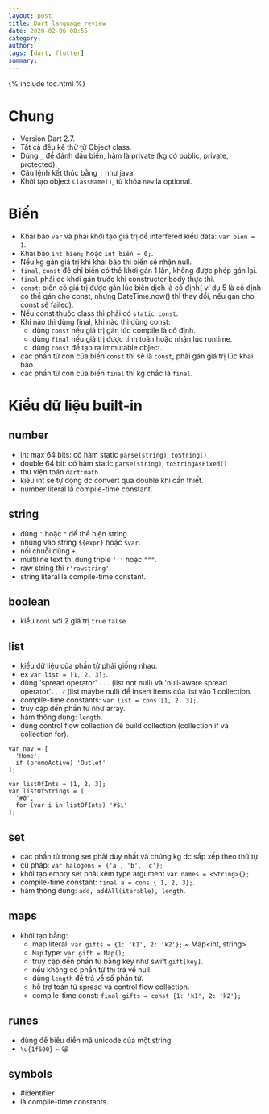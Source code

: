 ```yaml
---
layout: post
title: Dart language review
date: 2020-02-06 08:55
category: 
author: 
tags: [dart, flutter]
summary: 
---
```

{% include toc.html %}

# Chung 
- Version Dart 2.7.
- Tất cả đều kế thừ từ Object class.
- Dùng `_` để đánh dấu biến, hàm là private (kg có public, private, protected).
- Câu lệnh kết thúc bằng `;` như java.
- Khởi tạo object `ClassName()`, từ khóa `new` là optional.

# Biến
- Khai báo `var` và phải khởi tạo giá trị để interfered kiểu data: `var bien = 1`.
- Khai báo `int bien;` hoặc `int biến = 0;`.
- Nếu kg gán giá trị khi khai báo thì biến sẽ nhận null.
- `final`, `const` để chỉ biến có thể khởi gán 1 lần, không được phép gán lại. 
- `final` phải dc khởi gán trước khi constructor body thực thi.
- `const`: biến có giá trị được gán lúc biên dịch là cố định( ví dụ 5 là cố định có thể gán cho const, nhưng DateTime.now() thì thay đổi, nếu gán cho const sẽ failed). 
- Nếu const thuộc class thì phải có `static const`.
- Khi nào thì dùng final, khi nào thì dùng const:
  - dùng `const` nếu giá trị gán lúc compile là cố định.
  - dùng `final` nếu giá trị được tính toán hoặc nhận lúc runtime.
  - dùng `const` để tạo ra immutable object.
- các phần tử con của biến `const` thì sẽ là `const`, phải gán giá trị lúc khai báo.
- các phần tử con của biến `final` thì kg chắc là `final`. 

# Kiểu dữ liệu built-in
## number 
- int max 64 bits: có hàm static `parse(string)`, `toString()`
- double 64 bit: có hàm static `parse(string)`, `toStringAsFixed()`
- thư viện toán `dart:math`.
- kiẻu int sẽ tự động dc convert qua double khi cần thiết.
- number literal là compile-time constant.

## string
- dùng `'` hoặc `"` để thể hiện string.
- nhúng vào string `${expr}` hoặc `$var`.
- nối chuỗi dùng `+`.
- multiline text thì dùng triple `'''` hoặc `"""`.
- raw string thì `r'rawstring'`.
- string literal là compile-time constant.

## boolean
- kiểu `bool` với 2 giá trị `true` `false`.

## list
- kiểu dữ liệu của phần tử phải giống nhau.
- ex `var list = [1, 2, 3];`.
- dùng 'spread operator' `...` (list not null) và 'null-aware spread operator'`...?` (list maybe null) để insert items của list vào 1 collection.
- compile-time constants: `var list = cons [1, 2, 3];`.
- truy cập đến phần tử như array.
-  hàm thông dụng: `length`.
- dùng control flow collection để build collection (collection if và collection for). 
```
var nav = [
  'Home',
  if (promoActive) 'Outlet'
];

var listOfInts = [1, 2, 3];
var listOfStrings = [
  '#0',
  for (var i in listOfInts) '#$i'
];
```
## set 
- các phần tử trong set phải duy nhất và chúng kg dc sắp xếp theo thứ tự.
- cú pháp: `var halogens = {'a', 'b', 'c'};`
- khởi tạo empty set phải kèm type argument `var names = <String>{};`
- compile-time constant: `final a = cons { 1, 2, 3};`.
- hàm thông dụng: `add, addAll(iterable), length`.

## maps
- khởi tạo bằng:
  + map literal:  `var gifts = {1: 'k1', 2: 'k2'};`  ~ Map<int, string>
  + `Map` type: `var gift = Map();`
  + truy cập đến phần tử bằng key như swift `gift[key]`.
  + nếu không có phần tử thì trả về null.
  + dùng `length` để trả về số phần tử.
  + hỗ trợ toán tử spread và control flow collection.
  + compile-time const: `final gifts = const {1: 'k1', 2: 'k2'};`

## runes
- dùng để biểu diễn mã unicode của một string.
- `\u{1f600}` ~ 😆

## symbols
- #identifier
- là compile-time constants.



